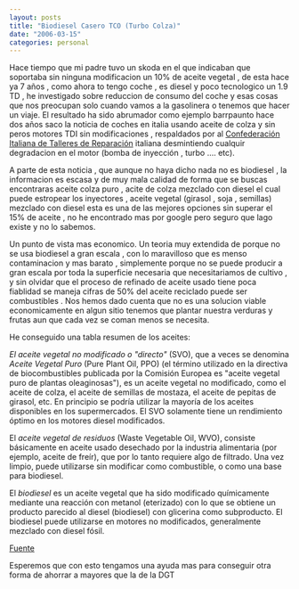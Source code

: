```yaml
---
layout: posts
title: "Biodiesel Casero TCO (Turbo Colza)"
date: "2006-03-15"
categories: personal
---
```


Hace tiempo que mi padre tuvo un skoda en el que indicaban que soportaba sin ninguna modificacion un 10% de aceite vegetal , de esta hace ya 7 años , como ahora to tengo coche , es diesel y poco tecnologico un 1.9 TD , he investigado sobre reduccion de consumo del coche y esas cosas que nos preocupan solo cuando vamos a la gasolinera o tenemos que hacer un viaje. El resultado ha sido abrumador como ejemplo barrpaunto hace dos años saco la noticia de coches en italia usando aceite de colza y sin peros motores TDI sin modificaciones , respaldados por al [Confederación Italiana de Talleres de Reparación](https://www.confartigianato.it/minisiti/categorie/autoriparazione/autoriparazione.jsp) italiana desmintiendo cualquir degradacion en el motor (bomba de inyección , turbo .... etc).

A parte de esta noticia , que aunque no haya dicho nada no es biodiesel , la informacion es escasa y de muy mala calidad de forma que se buscas encontraras aceite colza puro , acite de colza mezclado con diesel el cual puede estropear los inyectores , aceite vegetal (girasol , soja , semillas) mezclado con diesel esta es una de las mejores opciones sin superar el 15% de aceite , no he encontrado mas por google pero seguro que lago existe y no lo sabemos.

Un punto de vista mas economico. Un teoria muy extendida de porque no se usa biodiesel a gran escala , con lo maravilloso que es menso contaminacion y mas barato , simplemente porque no se puede producir a gran escala por toda la superficie necesaria que necesitariamos de cultivo , y sin olvidar que el proceso de refinado de aceite usado tiene poca fiablidad se maneja cifras de 50% del aceite reciclado puede ser combustibles . Nos hemos dado cuenta que no es una solucion viable economicamente en algun sitio tenemos que plantar nuestra verduras y frutas aun que cada vez se coman menos se necesita.

He conseguido una tabla resumen de los aceites:

_El aceite vegetal no modificado o "directo"_ (SVO), que a veces se denomina _Aceite Vegetal Puro_ (Pure Plant Oil, PPO) (el término utilizado en la directiva de biocombustibles publicada por la Comisión Europea es "aceite vegetal puro de plantas oleaginosas"), es un aceite vegetal no modificado, como el aceite de colza, el aceite de semillas de mostaza, el aceite de pepitas de girasol, etc. En principio se podría utilizar la mayoría de los aceites disponibles en los supermercados. El SVO solamente tiene un rendimiento óptimo en los motores diesel modificados.

El _aceite vegetal de residuos_ (Waste Vegetable Oil, WVO), consiste básicamente en aceite usado desechado por la industria alimentaria (por ejemplo, aceite de freír), que por lo tanto requiere algo de filtrado. Una vez limpio, puede utilizarse sin modificar como combustible, o como una base para biodiesel.

El _biodiesel_ es un aceite vegetal que ha sido modificado químicamente mediante una reacción con metanol (eterizado) con lo que se obtiene un producto parecido al diesel (biodiesel) con glicerina como subproducto. El biodiesel puede utilizarse en motores no modificados, generalmente mezclado con diesel fósil.

[Fuente](https://www.jrc.es/home/report/spanish/articles/vol74/TRA1S746.htm)

Esperemos que con esto tengamos una ayuda mas para conseguir otra forma de ahorrar a mayores que la de la DGT

